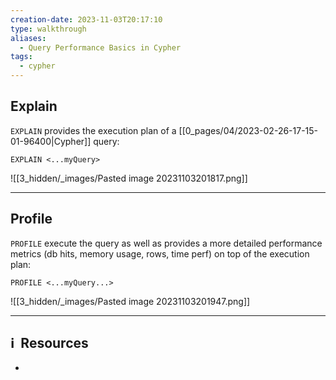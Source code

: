 ```yaml
---
creation-date: 2023-11-03T20:17:10
type: walkthrough
aliases:
  - Query Performance Basics in Cypher
tags:
  - cypher
---
```


## Explain

`EXPLAIN` provides the execution plan of a [[0_pages/04/2023-02-26-17-15-01-96400|Cypher]] query: 

```cypher
EXPLAIN <...myQuery> 
```

![[3_hidden/_images/Pasted image 20231103201817.png]]

---
## Profile

`PROFILE` execute the query as well as provides a more detailed performance metrics (db hits, memory usage, rows, time perf) on top of the execution plan: 

```cypher
PROFILE <...myQuery...>
```

![[3_hidden/_images/Pasted image 20231103201947.png]]

---
## ℹ️  Resources
- 